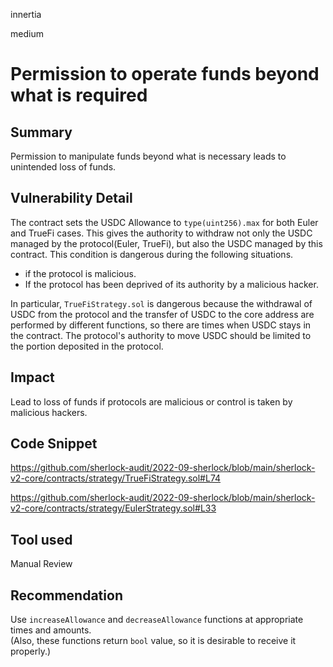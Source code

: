 innertia

medium

# Permission to operate funds beyond what is required

## Summary
Permission to manipulate funds beyond what is necessary leads to unintended loss of funds.
## Vulnerability Detail
The contract sets the USDC Allowance to `type(uint256).max` for both Euler and TrueFi cases.
This gives the authority to withdraw not only the USDC managed by the protocol(Euler, TrueFi), but also the USDC managed by this contract.
This condition is dangerous during the following situations.

* if the protocol is malicious.
* If the protocol has been deprived of its authority by a malicious hacker.  

In particular, `TrueFiStrategy.sol` is dangerous because the withdrawal of USDC from the protocol and the transfer of USDC to the core address are performed by different functions, so there are times when USDC stays in the contract.
The protocol's authority to move USDC should be limited to the portion deposited in the protocol.
## Impact
Lead to loss of funds if protocols are malicious or control is taken by malicious hackers.
## Code Snippet

https://github.com/sherlock-audit/2022-09-sherlock/blob/main/sherlock-v2-core/contracts/strategy/TrueFiStrategy.sol#L74

https://github.com/sherlock-audit/2022-09-sherlock/blob/main/sherlock-v2-core/contracts/strategy/EulerStrategy.sol#L33

## Tool used

Manual Review

## Recommendation
Use `increaseAllowance` and `decreaseAllowance` functions at appropriate times and amounts.  
(Also, these functions return `bool` value, so it is desirable to receive it properly.)